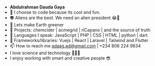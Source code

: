 - **Abdulrahman Dauda Gaya**
- 👋 I choose to code because its cool and fun.
- 👽 Aliens are the best. We need an alien president 😂🤪
- 🌳 Lets make Earth greener 
- 🌌 Projects: chemcider | acmegrid | riCapano | and the source of truth
- 👀 Languages I speak: JavaScript | PHP | CSS | HTML | python | dart
- 🌹 Frameworks/libraries: Vuejs | React | Laravel | Tailwind and Flutter
- 📫 How to reach me adaag.ad@gmail.com | +234 806 224 9834
- I love science and technology 🥼🧪🧬
- I enjoy working with smart and creative people 😎



<!---
DoudGaya/DoudGaya is a ✨ special ✨ repository because its `README.md` (this file) appears on your GitHub profile.
You can click the Preview link to take a look at your changes.
--->

